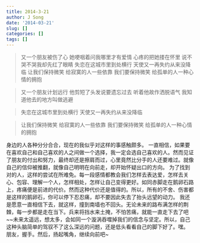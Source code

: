 ```yaml
---
title: 2014-3-21
author: J Song
date: '2014-03-21'
slug: []
categories: []
tags: []
---
```

>又一个朋友被伤了心
>她哽咽着问我哪里才有爱情
>心疼的把她搂在怀里
>说不哭不哭我却先红了眼睛
>失恋在这城市里到处横行
>天使又一再失约从来没降临
>让我们保持微笑
>给寂寞的人一些依靠
>我们要保持微笑
>给孤单的人一种心情的拥抱

>又一个朋友计划远行
>他剪短了头发说要遗忘过去
>听着他故作洒脱语气
>我知道他去的地方叫做逃避

>失恋在这城市里到处横行
>天使又一再失约从来没降临

>让我们保持微笑
>给寂寞的人一些依靠
>我们要保持微笑
>给孤单的人一种心情的拥抱

身边的人各种分分合合，现在的我似乎对这样的事感触颇多。 一直相信，如果要在喜欢自己和自己喜欢的人之间做一个选择，我一定会选自己喜欢的人。然而见证了朋友的付出和努力，最终却还是擦肩而过，心里竟然比分手的人还要难过。就像自己的信仰被推翻，就像自己明明在向前走，却开始怀疑出口的方向。
为了找到对的人，这样的尝试在所难免。每一段感情都教会我们怎样去表达爱，怎样去关心、包容、理解一个人，怎样相处，怎样让自己变得更好。如同赤脚走在鹅卵石路上，疼痛便是前进的代价。然而这种代价还是值得的。所以，所有的不舍、伤害都是这样的鹅卵石，你可以停下忍忍痛，却不要因此失去了抬头远望的动力。
我还是愿意一直相信下去，就这样，撞到南墙也不回头。无论未来的路布满怎样的荆棘，每一步都是走在当下。兵来将挡水来土掩，不怕苦痛，就能一直走下去了吧~~未来太遥远，想太多，会如同一个漩涡吞噬掉我们的信念与坚定。所以，自己这种头脑简单的驾驭不了这么深远的问题，还是低头看看自己的脚下好了。嘿。
朋友，握手。然后，扬起嘴角，继续向前吧~